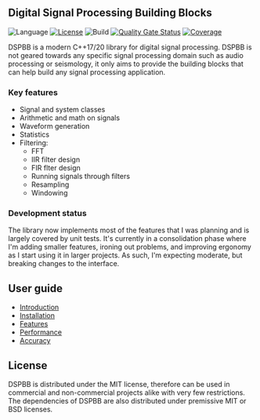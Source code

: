 ﻿Digital Signal Processing Building Blocks
---

![Language](https://img.shields.io/badge/Language-C++17-blue)
[![License](https://img.shields.io/badge/License-MIT-blue)](#license)
![Build](https://github.com/petiaccja/DSPBB/workflows/Build/badge.svg)
[![Quality Gate Status](https://sonarcloud.io/api/project_badges/measure?project=petiaccja_DSPBB&metric=alert_status)](https://sonarcloud.io/dashboard?id=petiaccja_DSPBB)
[![Coverage](https://sonarcloud.io/api/project_badges/measure?project=petiaccja_DSPBB&metric=coverage)](https://sonarcloud.io/dashboard?id=petiaccja_DSPBB)

DSPBB is a modern C++17/20 library for digital signal processing. DSPBB is not geared towards any specific signal processing domain such as audio processing or seismology, it only aims to provide the building blocks that can help build any signal processing application.

### Key features
- Signal and system classes
- Arithmetic and math on signals
- Waveform generation
- Statistics
- Filtering:
  - FFT
  - IIR filter design
  - FIR flter design
  - Running signals through filters
  - Resampling
  - Windowing

### Development status

The library now implements most of the features that I was planning and is largely covered by unit tests. It's currently in a consolidation phase where I'm adding smaller features, ironing out problems, and improving ergonomy as I start using it in larger projects. As such, I'm expecting moderate, but breaking changes to the interface.

<a name="user_guide"></a>
## User guide
- [Introduction](docs/introduction.md)
- [Installation](docs/installation.md)
- [Features](docs/features.md)
- [Performance](docs/performance.md)
- [Accuracy](docs/accuracy.md)

<a name="license"></a>
## License

DSPBB is distributed under the MIT license, therefore can be used in commercial and non-commercial projects alike with very few restrictions. The dependencies of DSPBB are also distributed under premissive MIT or BSD licenses.